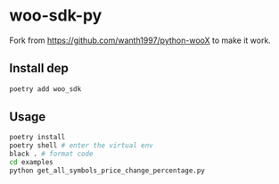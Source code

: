 # woo-sdk-py

Fork from <https://github.com/wanth1997/python-wooX> to make it work.

## Install dep

```sh
poetry add woo_sdk
```

## Usage

```sh
poetry install
poetry shell # enter the virtual env
black . # format code
cd examples
python get_all_symbols_price_change_percentage.py
```
